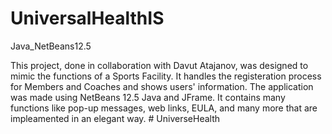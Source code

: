 # UniversalHealthIS
Java_NetBeans12.5

This project, done in collaboration with Davut Atajanov, was designed to mimic the functions of a Sports Facility. It handles the registeration process for Members and Coaches and shows users' information. The application was made using NetBeans 12.5 Java and JFrame. It contains many functions like pop-up messages, web links, EULA, and many more that are impleamented in an elegant way.
#   U n i v e r s e H e a l t h  
 